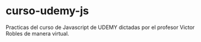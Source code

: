 # curso-udemy-js
Practicas del curso de Javascript de UDEMY dictadas por el profesor Victor Robles de manera virtual.
